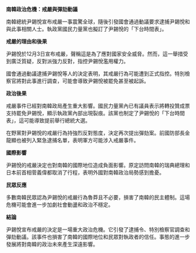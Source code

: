 **南韓政治危機：戒嚴與彈劾動議**

南韓總統尹錫悅宣布戒嚴一事震驚全球，隨後引發國會通過動議要求逮捕尹錫悅和與此事相關人士。執政黨國民力量黨也擬訂了尹錫悅的「下台時間表」。

**戒嚴的理由和後果**

尹錫悅於12月3日宣布戒嚴，聲稱這是為了應對國家安全威脅。然而，這一舉措受到廣泛質疑，反對派強力反對，指控尹錫悅濫用權力。

國會通過動議逮捕尹錫悅等人的決定表明，其戒嚴行為可能遭到正式指控。特別檢察官將對此事進行調查，可能會導致尹錫悅被罷免甚至被起訴。

**政治後果**

戒嚴事件已經對南韓政局產生重大影響。國民力量黨內已有議員表示將轉投贊成票支持罷免尹錫悅，顯示執政黨內部出現裂痕。該黨也制定了尹錫悅的「下台時間表」，這可能導致提前舉行總統大選。

在野黨對尹錫悅的戒嚴行為持強烈反對態度，決定再次提出彈劾案。前國防部長金龍顯也被列入緊急逮捕名單，表明軍方可能涉入戒嚴事件。

**國際影響**

尹錫悅的戒嚴決定也對南韓的國際地位造成負面影響。原定訪問南韓的瑞典總理和日本前首相菅義偉都取消了行程，表明外國對南韓政治局勢感到擔憂。

**民眾反應**

多數南韓民眾認為尹錫悅的戒嚴行為魯莽且不必要，損害了南韓的民主體制。這場危機可能會進一步加劇社會動盪和政治不穩定。

**結論**

尹錫悅宣布戒嚴的決定是一場重大政治危機。它引發了逮捕令、特別檢察官調查和彈劾動議。該事件也損害了南韓的國際地位和民眾對執政者的信任。事態的進一步發展將對南韓的政治未來產生深遠影響。